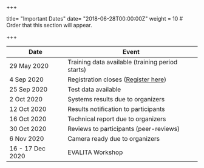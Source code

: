 +++

title= "Important Dates"
date= "2018-06-28T00:00:00Z"
weight = 10  # Order that this section will appear.

+++

| Date                   | Event                                            |
|------------------------|--------------------------------------------------|
| 29 May 2020            |  Training data available (training period starts)                         |
| 4 Sep 2020             |  Registration closes ([Register here](https://forms.gle/pXgWVDiMMUYDgeyM7))                          |
| 25 Sep 2020            |  Test data available								|
| 2 Oct 2020             |  Systems results due to organizers               |
| 12 Oct 2020            |  Results notification to participants            |
| 16 Oct 2020            |  Technical report due to organizers              |
| 30 Oct 2020            |  Reviews to participants (peer-reviews)          |
| 6 Nov 2020             |  Camera ready due to organizers                  |
| 16 - 17 Dec 2020       |  EVALITA Workshop                                |
